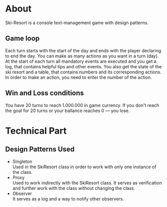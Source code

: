 # About
Ski-Resort is a console text-management game with design patterns.

## Game loop
Each turn starts with the start of the day and ends with the player declaring to end the day.
You can make as many actions as you want in a turn (day). At the start of each turn all mandatory events are executed and you get a log, that contains helpful tips and other events. You also get the state of the ski resort and a table, that contains numbers and its corresponding actions. In order to make an action, you need to enter the number of the action. 
## Win and Loss conditions
You have 20 turns to reach 1.000.000 in game currency. If you don't reach the goal for 20 turns or your ballance reaches 0 — you lose.
# Technical Part
## Design Patterns Used
* Singleton<br />
Used in the SkiResort class in order to work with only one instance of the class. <br />
* Proxy<br />
Used to work indirectly with the SkiResort class. It serves as verification and further work with the class without changing the class.<br />
* Observer<br />
It serves as a log and a way to notify other observers.<br />
